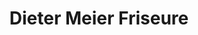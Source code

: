 ---
title: "Dieter Meier Friseure"
url: /buchholz-in-der-nordheide/dieter-meier-friseure/
shop: Friseur
---
